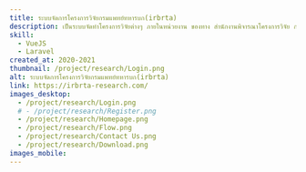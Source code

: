```yaml
---
title: ระบบจัดการโครงการวิจัยกรมแพทย์ทหารบก(irbrta)
description: เป็นระบบจัดทำโครงการวิจัยต่างๆ ภายในหน่วยงาน ของทาง สำนักงานพิจารณาโครงการวิจัย กรมแพทย์ทหารบก
skill:
  - VueJS
  - Laravel
created_at: 2020-2021
thumbnail: /project/research/Login.png
alt: ระบบจัดการโครงการวิจัยกรมแพทย์ทหารบก(irbrta)
link: https://irbrta-research.com/
images_desktop:
  - /project/research/Login.png
  # - /project/research/Register.png
  - /project/research/Homepage.png
  - /project/research/Flow.png
  - /project/research/Contact Us.png
  - /project/research/Download.png
images_mobile:
---
```

